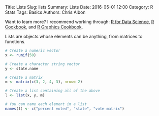 Title: Lists
Slug: lists
Summary: Lists
Date: 2016-05-01 12:00
Category: R Stats
Tags: Basics
Authors: Chris Albon

Want to learn more? I recommend working through: [R for Data Science](http://amzn.to/2myxnhi), [R Cookbook](http://amzn.to/2lF6hkb), and [R Graphics Cookbook](http://amzn.to/2m0fcPL).

Lists are objects whose elements can be anything, from matrices to functions.


```R
# Create a numeric vector
x <- runif(50)
```


```R
# Create a character string vector
y <- state.name
```


```R
# Create a matrix
m <- matrix(c(3, 2, 4, 3), nrow= 2)
```


```R
# Create a list containing all of the above
l <- list(x, y, m)
```


```R
# You can name each element in a list
names(l) <- c("percent voted", "state", "vote matrix")
```
